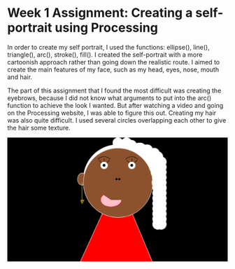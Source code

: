 # Week 1 Assignment: Creating a self-portrait using Processing

In order to create my self portrait, I used the functions: ellipse(), line(), triangle(), arc(), stroke(), fill(). I created the self-portrait with a more cartoonish approach rather than going down the realistic route. I aimed to create the main features of my face, such as my head, eyes, nose, mouth and hair.

The part of this assignment that I found the most difficult was creating the eyebrows, because I did not know what arguments to put into the arc() function to achieve the look I wanted. But after watching a video and going on the Processing website, I was able to figure this out. Creating my hair was also quite difficult. I used several circles overlapping each other to give the hair some texture.

![alt text](https://github.com/deborah-74/IntrotoIM/blob/main/September15/Screenshot%202021-01-25%20at%2017.19.25.png)
